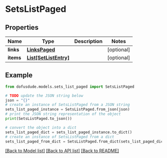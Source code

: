 # SetsListPaged


## Properties

Name | Type | Description | Notes
------------ | ------------- | ------------- | -------------
**links** | [**LinksPaged**](LinksPaged.md) |  | [optional] 
**items** | [**List[SetListEntry]**](SetListEntry.md) |  | [optional] 

## Example

```python
from dofusdude.models.sets_list_paged import SetsListPaged

# TODO update the JSON string below
json = "{}"
# create an instance of SetsListPaged from a JSON string
sets_list_paged_instance = SetsListPaged.from_json(json)
# print the JSON string representation of the object
print(SetsListPaged.to_json())

# convert the object into a dict
sets_list_paged_dict = sets_list_paged_instance.to_dict()
# create an instance of SetsListPaged from a dict
sets_list_paged_from_dict = SetsListPaged.from_dict(sets_list_paged_dict)
```
[[Back to Model list]](../README.md#documentation-for-models) [[Back to API list]](../README.md#documentation-for-api-endpoints) [[Back to README]](../README.md)


